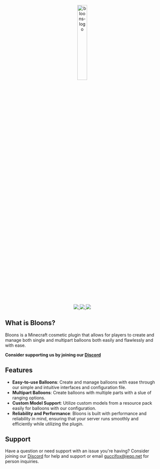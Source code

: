 <div class="logo" align="center">
  <img width="25%" src="https://jeqo.net/images/bloons-logo.png" alt="bloons-logo">
  <br>
</div>

<div align="center">
  <a href="https://jeqo.net/bloons" alt="jeqo">
<img src="https://img.shields.io/badge/jeqo.net-bloons">
  </a>
  <a href="https://www.spigotmc.org/resources/authors/jeqo.9929/" alt="spigot">
<img src="https://img.shields.io/badge/spigot-bloons">
  </a>
  <a href="https://jeqo.net/discord" alt="discord">
<img src="https://dcbadge.limes.pink/api/server/RdfUnYjxy3?style=plastic)(https://jeqo.net/discord">
  </a>
</div>

## What is Bloons?
Bloons is a Minecraft cosmetic plugin that allows for players to create and manage both single and multipart balloons both easily and flawlessly and with ease.

**Consider supporting us by joining our [Discord](https://jeqo.net/discord)**

## Features
- **Easy-to-use Balloons**: Create and manage balloons with ease through our simple and intuitive interfaces and configuration file.
- **Multipart Balloons**: Create balloons with multiple parts with a slue of ranging options.
- **Custom Model Support**: Utilize custom models from a resource pack easily for balloons with our configuration.
- **Reliability and Performance**: Bloons is built with performance and reliability in mind, ensuring that your server runs smoothly and efficiently while utilizing the plugin.

## Support
Have a question or need support with an issue you're having? Consider joining our [Discord](https://jeqo.net/discord) for help and support or email guccifox@jeqo.net for person inquiries.
